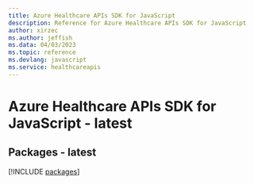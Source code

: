 ```yaml
---
title: Azure Healthcare APIs SDK for JavaScript
description: Reference for Azure Healthcare APIs SDK for JavaScript
author: xirzec
ms.author: jeffish
ms.data: 04/03/2023
ms.topic: reference
ms.devlang: javascript
ms.service: healthcareapis
---
```

# Azure Healthcare APIs SDK for JavaScript - latest
## Packages - latest
[!INCLUDE [packages](healthcare-apis-index.md)]